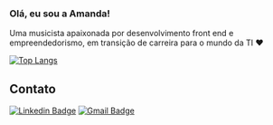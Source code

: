 ### Olá, eu sou a Amanda!  
Uma musicista apaixonada por desenvolvimento front end e empreendedorismo, em transição de carreira para o mundo da TI ❤️

[![Top Langs](https://github-readme-stats.vercel.app/api/top-langs/?username=amandafb)](https://github.com/anuraghazra/github-readme-stats)

## Contato 
[![Linkedin Badge](https://img.shields.io/badge/-LinkedIn-blue?style=flat-square&logo=Linkedin&logoColor=white&link=link_do_seu_perfil_no_linkedin)](https://www.linkedin.com/in/amanda-borim/)
[![Gmail Badge](https://img.shields.io/badge/-Gmail-c14438?style=flat-square&logo=Gmail&logoColor=white&link=mailto:seu_email)](mailto:amandafborim@gmail.com)




